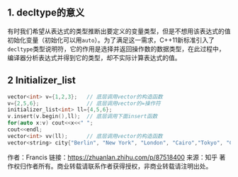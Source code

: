 ## 1. decltype的意义

有时我们希望从表达式的类型推断出要定义的变量类型，但是不想用该表达式的值初始化变量（初始化可以用`auto`）。为了满足这一需求，C++11新标准引入了`decltype`类型说明符，它的作用是选择并返回操作数的数据类型，在此过程中，编译器分析表达式并得到它的类型，却不实际计算表达式的值。

## 2 Initializer_list

```c++
vector<int> v={1,2,3};   // 底层调用vector的构造函数
v={2,5,6};               // 底层调用vector的=操作符
initializer_list<int> ll={4,5,6};
v.insert(v.begin(),ll);  // 底层调用下面insert函数
for(auto x:v) cout<<x<<" ";
cout<<endl;
vector<int> vv(ll);      // 底层调用vector的构造函数
vector<string> city{"Berlin", "New York", "London", "Cairo","Tokyo", "Cologne"};
```





作者：Francis
链接：https://zhuanlan.zhihu.com/p/87518400
来源：知乎
著作权归作者所有。商业转载请联系作者获得授权，非商业转载请注明出处。